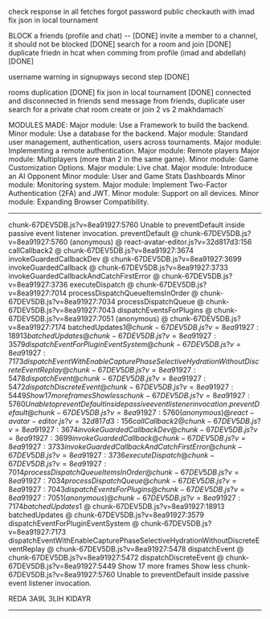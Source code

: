 check response in all fetches
forgot password public checkauth with imad
fix json in local tournament


BLOCK a friends (profile and chat) -- [DONE]
invite a member to a channel, it should not be blocked [DONE]
search for a room and join [DONE]
duplicate friedn in hcat when comming from profile (imad and abdellah) [DONE]

username warning in signupways second step [DONE]

rooms duplication [DONE]
fix json in local tournament [DONE]
connected and disconnected in friends
send message from friends, duplicate user
search for a private chat room
create or join 2 vs 2 makhdamach`





MODULES MADE:
Major module: Use a Framework to build the backend.
Minor module: Use a database for the backend.
Major module: Standard user management, authentication, users across tournaments.
Major module: Implementing a remote authentication.
Major module: Remote players
Major module: Multiplayers (more than 2 in the same game).
Minor module: Game Customization Options.
Major module: Live chat.
Major module: Introduce an AI Opponent
Minor module: User and Game Stats Dashboards
Minor module: Monitoring system.
Major module: Implement Two-Factor Authentication (2FA) and JWT.
Minor module: Support on all devices.
Minor module: Expanding Browser Compatibility.










*********************************************
chunk-67DEV5DB.js?v=8ea91927:5760 Unable to preventDefault inside passive event listener invocation.
preventDefault @ chunk-67DEV5DB.js?v=8ea91927:5760
(anonymous) @ react-avatar-editor.js?v=32d817d3:156
callCallback2 @ chunk-67DEV5DB.js?v=8ea91927:3674
invokeGuardedCallbackDev @ chunk-67DEV5DB.js?v=8ea91927:3699
invokeGuardedCallback @ chunk-67DEV5DB.js?v=8ea91927:3733
invokeGuardedCallbackAndCatchFirstError @ chunk-67DEV5DB.js?v=8ea91927:3736
executeDispatch @ chunk-67DEV5DB.js?v=8ea91927:7014
processDispatchQueueItemsInOrder @ chunk-67DEV5DB.js?v=8ea91927:7034
processDispatchQueue @ chunk-67DEV5DB.js?v=8ea91927:7043
dispatchEventsForPlugins @ chunk-67DEV5DB.js?v=8ea91927:7051
(anonymous) @ chunk-67DEV5DB.js?v=8ea91927:7174
batchedUpdates$1 @ chunk-67DEV5DB.js?v=8ea91927:18913
batchedUpdates @ chunk-67DEV5DB.js?v=8ea91927:3579
dispatchEventForPluginEventSystem @ chunk-67DEV5DB.js?v=8ea91927:7173
dispatchEventWithEnableCapturePhaseSelectiveHydrationWithoutDiscreteEventReplay @ chunk-67DEV5DB.js?v=8ea91927:5478
dispatchEvent @ chunk-67DEV5DB.js?v=8ea91927:5472
dispatchDiscreteEvent @ chunk-67DEV5DB.js?v=8ea91927:5449
Show 17 more frames
Show less
chunk-67DEV5DB.js?v=8ea91927:5760 Unable to preventDefault inside passive event listener invocation.
preventDefault @ chunk-67DEV5DB.js?v=8ea91927:5760
(anonymous) @ react-avatar-editor.js?v=32d817d3:156
callCallback2 @ chunk-67DEV5DB.js?v=8ea91927:3674
invokeGuardedCallbackDev @ chunk-67DEV5DB.js?v=8ea91927:3699
invokeGuardedCallback @ chunk-67DEV5DB.js?v=8ea91927:3733
invokeGuardedCallbackAndCatchFirstError @ chunk-67DEV5DB.js?v=8ea91927:3736
executeDispatch @ chunk-67DEV5DB.js?v=8ea91927:7014
processDispatchQueueItemsInOrder @ chunk-67DEV5DB.js?v=8ea91927:7034
processDispatchQueue @ chunk-67DEV5DB.js?v=8ea91927:7043
dispatchEventsForPlugins @ chunk-67DEV5DB.js?v=8ea91927:7051
(anonymous) @ chunk-67DEV5DB.js?v=8ea91927:7174
batchedUpdates$1 @ chunk-67DEV5DB.js?v=8ea91927:18913
batchedUpdates @ chunk-67DEV5DB.js?v=8ea91927:3579
dispatchEventForPluginEventSystem @ chunk-67DEV5DB.js?v=8ea91927:7173
dispatchEventWithEnableCapturePhaseSelectiveHydrationWithoutDiscreteEventReplay @ chunk-67DEV5DB.js?v=8ea91927:5478
dispatchEvent @ chunk-67DEV5DB.js?v=8ea91927:5472
dispatchDiscreteEvent @ chunk-67DEV5DB.js?v=8ea91927:5449
Show 17 more frames
Show less
chunk-67DEV5DB.js?v=8ea91927:5760 Unable to preventDefault inside passive event listener invocation.




REDA 3A9L 3LIH KIDAYR
*********************************************